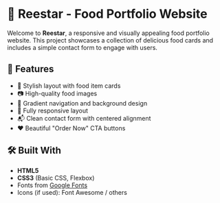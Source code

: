 # 🍰 Reestar - Food Portfolio Website

Welcome to **Reestar**, a responsive and visually appealing food portfolio website. This project showcases a collection of delicious food cards and includes a simple contact form to engage with users.

## 🌟 Features

- 🧁 Stylish layout with food item cards
- 📷 High-quality food images
- 🎨 Gradient navigation and background design
- 📱 Fully responsive layout
- 📬 Clean contact form with centered alignment
- ❤️ Beautiful "Order Now" CTA buttons

## 🛠️ Built With

- **HTML5**
- **CSS3** (Basic CSS, Flexbox)
- Fonts from [Google Fonts](https://fonts.google.com/)
- Icons (if used): Font Awesome / others


